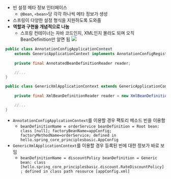 - 빈 설정 메타 정보 인터페이스
	- `@Bean`, `<bean>`당 각각 하나씩 메타 정보가 생성
- 스프링이 다양한 설정 형식을 지원하도록 도와줌
- **역할과 구현을 개념적으로 나눔**
	- 스프링 컨테이너는 자바 코드인지, XML인지 몰라도 되며 오직 BeanDefinition만 알면 됨
![](https://i.imgur.com/ZtRBzZm.png)
```java
public class AnnotationConfigApplicationContext 
	extends GenericApplicationContext implements AnnotationConfigRegistry {  
    
    private final AnnotatedBeanDefinitionReader reader;

	//...
}
```
```java
public class GenericXmlApplicationContext extends GenericApplicationContext {  
 
	private final XmlBeanDefinitionReader reader = new XmlBeanDefinitionReader(this);

	//...
}
```
- `AnnotationConfigApplcationContext`를 이용할 경우 팩토리 메소드 빈을 이용함
	- `beanDefinitionName = orderService beanDefinition = Root bean: class [null]; factoryBeanName=appConfig; factoryMethodName=orderService; defined in hello.spring_core_principlesbasic.AppConfig`
- `GenericXmlApplicationContext`를 이용할 경우 등록된 빈에 대한 정보가 바로 보임
	- `beanDefinitionName = discountPolicy beanDefinition = Generic bean: class [hello.spring_core_principlesbasic.discount.RateDiscountPolicy]; defined in class path resource [appConfig.xml]`